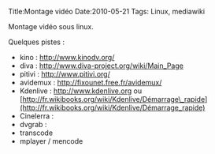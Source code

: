 Title:Montage vidéo
Date:2010-05-21
Tags: Linux,  mediawiki

Montage vidéo sous linux.

Quelques pistes :

-   kino : <http://www.kinodv.org/>
-   diva : <http://www.diva-project.org/wiki/Main_Page>
-   pitivi : <http://www.pitivi.org/>
-   avidemux : <http://fixounet.free.fr/avidemux/>
-   Kdenlive : <http://www.kdenlive.org> ou
    [http://fr.wikibooks.org/wiki/Kdenlive/Démarrage\_rapide](http://fr.wikibooks.org/wiki/Kdenlive/Démarrage_rapide)
-   Cinelerra :
-   dvgrab :
-   transcode
-   mplayer / mencode

